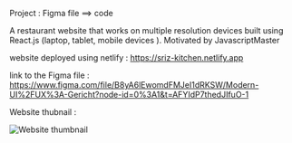 Project : Figma file ==> code

A restaurant website that works on multiple resolution devices built using React.js (laptop, tablet, mobile devices ). Motivated by JavascriptMaster

website deployed using netlify : https://sriz-kitchen.netlify.app

link to the Figma file : https://www.figma.com/file/B8yA6lEwomdFMJeI1dRKSW/Modern-UI%2FUX%3A-Gericht?node-id=0%3A1&t=AFYIdP7thedJIfuO-1

Website thubnail : 


![Website thumbnail](https://user-images.githubusercontent.com/68237238/226203839-803b2bb8-e03c-4305-b9e8-f312d72f5e4b.png)
